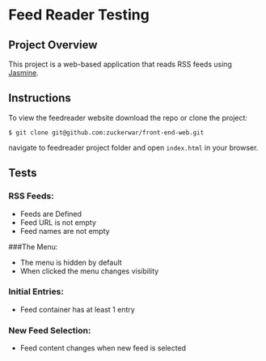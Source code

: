 
# Feed Reader Testing
## Project Overview

This project is a web-based application that reads RSS feeds using [Jasmine](https://jasmine.github.io/).


## Instructions
To view the feedreader website download the repo or clone the project:

```
$ git clone git@github.com:zuckerwar/front-end-web.git
```
navigate to feedreader project folder and open `index.html` in your browser.


## Tests
### RSS Feeds:
- Feeds are Defined
- Feed URL is not empty
- Feed names are not empty

###The Menu:
- The menu is hidden by default
- When clicked the menu changes visibility

### Initial Entries:
- Feed container has at least 1 entry

### New Feed Selection:
- Feed content changes when new feed is selected
